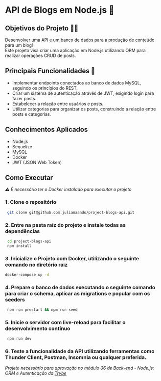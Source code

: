 # API de Blogs em Node.js 🚀

## Objetivos do Projeto 👨‍💻

Desenvolver uma API e um banco de dados para a produção de conteúdo para um blog!  
Este projeto visa criar uma aplicação em Node.js utilizando ORM para realizar operações CRUD de posts.  

## Principais Funcionalidades 📝

- Implementar endpoints conectados ao banco de dados MySQL, seguindo os princípios do REST.
- Criar um sistema de autenticação através de JWT, exigindo login para fazer posts.
- Estabelecer a relação entre usuários e posts.
- Utilizar categorias para organizar os posts, construindo a relação entre posts e categorias.

## Conhecimentos Aplicados

- Node.js
- Sequelize
- MySQL
- Docker
- JWT (JSON Web Token)

## Como Executar

*⚠️ É necessário ter o Docker instalado para executar o projeto*

### 1. Clone o repositório

   ```bash
    git clone git@github.com:julianaando/project-blogs-api.git
   ```
### 2. Entre na pasta raíz do projeto e instale todas as dependências

   ```bash
    cd project-blogs-api
    npm install
   ```

### 3. Inicialize o Projeto com Docker, utilizando o seguinte comando no diretório raiz

   ```bash
   docker-compose up -d
   ```
### 4. Prepare o banco de dados executando o seguinte comando para criar o schema, aplicar as migrations e popular com os seeders

   ```bash
    npm run prestart && npm run seed
   ```
### 5. Inicie o servidor com live-reload para facilitar o desenvolvimento contínuo

   ```bash
    npm run dev
   ```
### 6. Teste a funcionalidade da API utilizando ferramentas como Thunder Client, Postman, Insomnia ou qualquer preferida.

*Projeto necessário para aprovação no módulo 06 de Back-end - Node.js: ORM e Autenticação da [Trybe](https://www.betrybe.com)*
